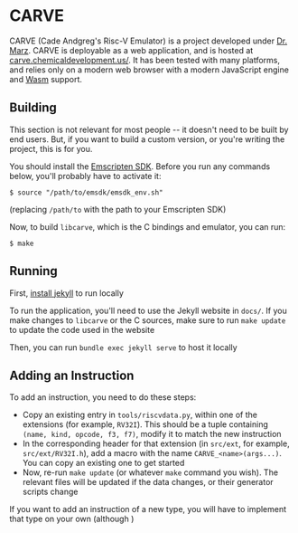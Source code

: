 
# CARVE

CARVE (Cade Andgreg's Risc-V Emulator) is a project developed under [Dr. Marz](https://www.eecs.utk.edu/people/stephen-marz/). CARVE is deployable as a web application, and is hosted at [carve.chemicaldevelopment.us/](https://carve.chemicaldevelopment.us/). It has been tested with many platforms, and relies only on a modern web browser with a modern JavaScript engine and [Wasm](https://webassembly.org/) support.

## Building

This section is not relevant for most people -- it doesn't need to be built by end users. But, if you want to build a custom version, or you're writing the project, this is for you.

You should install the [Emscripten SDK](https://emscripten.org/docs/getting_started/downloads.html). Before you run any commands below, you'll probably have to activate it:

```shell
$ source "/path/to/emsdk/emsdk_env.sh"
```

(replacing `/path/to` with the path to your Emscripten SDK)

Now, to build `libcarve`, which is the C bindings and emulator, you can run:

```shell
$ make
```

## Running

First, [install jekyll](https://jekyllrb.com/docs/installation/) to run locally

To run the application, you'll need to use the Jekyll website in `docs/`. If you make changes to `libcarve` or the C sources, make sure to run `make update` to update the code used in the website

Then, you can run `bundle exec jekyll serve` to host it locally


## Adding an Instruction

To add an instruction, you need to do these steps:

  * Copy an existing entry in `tools/riscvdata.py`, within one of the extensions (for example, `RV32I`). This should be a tuple containing `(name, kind, opcode, f3, f7)`, modify it to match the new instruction
  * In the corresponding header for that extension (in `src/ext`, for example, `src/ext/RV32I.h`), add a macro with the name `CARVE_<name>(args...)`. You can copy an existing one to get started
  * Now, re-run `make update` (or whatever `make` command you wish). The relevant files will be updated if the data changes, or their generator scripts change

If you want to add an instruction of a new type, you will have to implement that type on your own (although )

